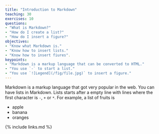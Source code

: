 ```yaml
---
title: "Introduction to Markdown"
teaching: 30
exercises: 10
questions:
- "What is Markdown?"
- "How do I create a list?"
- "How do I insert a figure?"
objectives:
- "Know what Markdown is."
- "Know how to insert lists."
- "Know how to insert fiures".
keypoints:
- "Markdown is a markup language that can be converted to HTML."
- "You use `-` to start a list."
- "You use `![Legend](/fig/file.jpg)` to insert a figure."
---
```


Markdown is a markup language that got very popular in the web.
You can have lists in Markdown.
Lists starts after a empty line
with lines where the first character is `-`, `+` or `*`.
For example,
a list of fruits is

- apple
- banana
- oranges


{% include links.md %}
